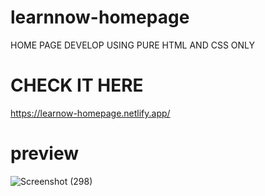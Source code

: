# learnnow-homepage
HOME PAGE DEVELOP USING PURE HTML AND CSS ONLY

# CHECK IT HERE

https://learnow-homepage.netlify.app/

# preview

![Screenshot (298)](https://user-images.githubusercontent.com/68736407/130327819-00a58706-7b6f-4058-b0a0-8dac1a543a9f.png)

